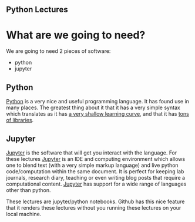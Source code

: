 Python Lectures
----------------

What are we going to need?
==========================

We are going to need 2 pieces of software:

 * python
 * jupyter

## Python

[Python][1] is a very nice and useful programming language. It has found use in
many places.  The greatest thing about it that it has a very simple syntax 
which translates as it has [a very shallow learning curve][2], and that it has 
[tons of libraries][3].

[1]: http://python.org
[2]: https://wiki.python.org/moin/SimplePrograms
[3]: https://wiki.python.org/moin/UsefulModules

## Jupyter

[Jupyter][5] is the software that will get you interact with the language. For these
lectures [Jupyter][5] is an IDE and computing environment which allows one to blend 
text (with a very simple markup language) and live python code/computation within the 
same document.  It is perfect for keeping lab journals, research diary, teaching or 
even writing blog posts that require a computational content.  [Jupyter][5] has 
support for a wide range of languages other than python.  

These lectures are jupyter/python notebooks.  Github has this nice feature that it 
renders these lectures without you running these lectures on your local machine.

[4]: http://ipython.org/
[5]: https://jupyter.org/

